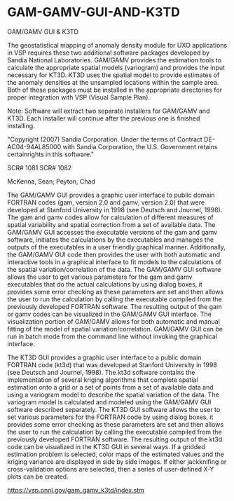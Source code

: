 # GAM-GAMV-GUI-AND-K3TD

GAM/GAMV GUI & K3TD

The geostatistical mapping of anomaly density module for UXO applications in VSP requires these two additional software packages developed by Sandia National Laboratories. GAM/GAMV provides the estimation tools to calculate the appropriate spatial models (variogram) and provides the input necessary for KT3D. KT3D uses the spatial model to provide estimates of the anomaly densities at the unsampled locations within the sample area. Both of these packages must be installed in the appropriate directories for proper integration with VSP (Visual Sample Plan).

Note: Software will extract two separate installers for GAM/GAMV and KT3D. Each installer will continue after the previous one is finished installing.

"Copyright (2007) Sandia Corporation. Under the terms of Contract DE-AC04-94AL85000 with Sandia Corporation, the U.S. Government retains certainrights in this software."

SCR# 1081
SCR# 1082

McKenna, Sean; Peyton, Chad

The GAM/GAMV GUI provides a graphic user interface to public domain FORTRAN codes (gam, version 2.0 and gamv, version 2.0) that were developed at Stanford University in 1998 (see Deutsch and Journel, 1998). The gam and gamv codes allow for calculation of different measures of spatial variability and spatial correction from a set of available data. The GAM/GAMV GUI accesses the executable versions of the gam and gamv software, initiates the calculations by the executables and manages the outputs of the executables in a user friendly graphical manner. Additionally, the GAM/GAMV GUI code then provides the user with both automatic and interactive tools in a graphical interface to fit models to the calculations of the spatial variation/correlation of the data. The GAM/GAMV GUI software allows the user to get various parameters for the gam and gamv executables that do the actual calculations by using dialog boxes, it provides some error checking as these parameters are set and then allows the user to run the calculation by calling the executable compiled from the previously developed FORTRAN software. The resulting output of the gam or gamv codes can be visualized in the GAM/GAMV GUI interface. The visualization portion of GAM/GAMV allows for both automatic and manual fitting of the model of spatial variation/correlation. GAM/GAMV GUI can be run in batch mode from the command line without invoking the graphical interface.

The KT3D GUI provides a graphic user interface to a public domain FORTRAN code (kt3d) that was developed at Stanford University in 1998 (see Deutsch and Journel, 1998). The kt3d software contains the implementation of several kriging algorithms that complete spatial estimation onto a grid or a set of points from a set of available data and using a variogram model to describe the spatial variation of the data. The variogram model is calculated and modeled using the GAM/GAMV GUI software described separately. The KT3D GUI software allows the user to set various parameters for the FORTRAN code by using dialog boxes, it provides some error checking as these parameters are set and then allows the user to run the calculation by calling the executable compiled from the previously developed FORTRAN software. The resulting output of the kt3d code can be visualized in the KT3D GUI in several ways. If a gridded estimation problem is selected, color maps of the estimated values and the kriging variance are displayed in side by side images. If either jackknifing or cross-validation options are selected, then a series of user-defined X-Y plots can be created.

https://vsp.pnnl.gov/gam_gamv_k3td/index.stm
